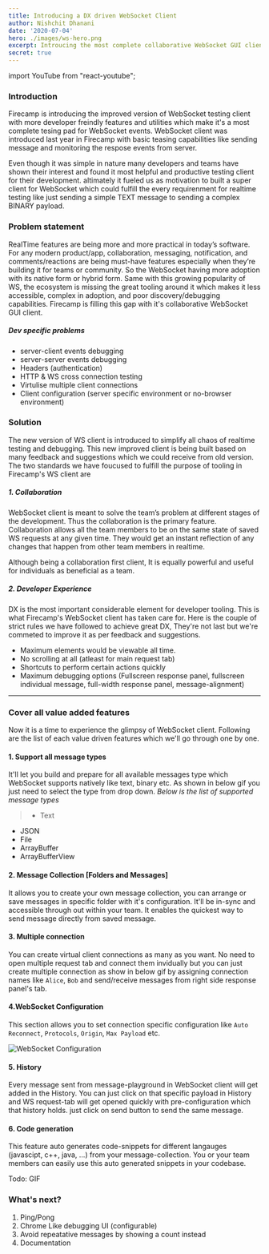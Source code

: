 ```yaml
---
title: Introducing a DX driven WebSocket Client
author: Nishchit Dhanani
date: '2020-07-04'
hero: ./images/ws-hero.png
excerpt: Introucing the most complete collaborative WebSocket GUI client. The new version of WS client in Firecamp allows developers to test all kind of messages like Text, Binary, File etc.
secret: true
---
```


import YouTube from "react-youtube";

### Introduction
Firecamp is introducing the improved version of WebSocket testing client with more developer freindly features and utilities which make it's a most complete tesing pad for WebSocket events. WebSocket client was introduced last year in Firecamp with basic teasing capabilities like sending message and monitoring the respose events from server. 

Even though it was simple in nature many developers and teams have shown their interest and found it most helpful and productive testing client for their development. altimately it fueled us as motivation to built a super client for WebSocket which could fulfill the every requirenment for realtime testing like just sending a simple TEXT message to sending a complex BINARY payload.

### Problem statement
RealTime features are being more and more practical in today’s software. For any modern product/app, collaboration, messaging, notification, and comments/reactions are being must-have features especially when they’re building it for teams or community. So the WebSocket having more adoption with its native form or hybrid form. Same with this growing popularity of WS, the ecosystem is missing the great tooling around it which makes it less accessible, complex in adoption, and poor discovery/debugging capabilities. Firecamp is filling this gap with it's collaborative WebSocket GUI client.
##### Dev specific problems
- server-client events debugging
- server-server events debugging
- Headers (authentication)
- HTTP & WS cross connection testing
- Virtulise multiple client connections
- Client configuration (server specific environment or no-browser environment)

### Solution
The new version of WS client is introduced to simplify all chaos of realtime testing and debugging. This new improved client is being built based on many feedback and suggestions which we could receive from old version. The two standards we have foucused to fulfill the purpose of tooling in Firecamp's WS client are 

##### 1. Collaboration
WebSocket client is meant to solve the team’s problem at different stages of the development. Thus the collaboration is the primary feature. Collaboration allows all the team members to be on the same state of saved WS requests at any given time. They would get an instant reflection of any changes that happen from other team members in realtime.

Although being a collaboration first client, It is equally powerful and useful for individuals as beneficial as a team.

##### 2. Developer Experience
DX is the most important considerable element for developer tooling. This is what Firecamp's WebSocket client has taken  care for. Here is the couple of strict rules we have followed to achieve great DX, They're not last but we're commeted to improve it as per feedback and suggestions.
  - Maximum elements would be viewable all time.
  - No scrolling at all (atleast for main request tab)
  - Shortcuts to perform certain actions quickly
  - Maximum debugging options (Fullscreen response panel, fullscreen individual message, full-width response panel, message-alignment)

---
### Cover all value added features
Now it is a time to experience the glimpsy of WebSocket client. Following are the list of each value driven features which we'll go through one by one.
#### 1. Support all message types
It'll let you build and prepare for all available messages type which WebSocket supports natively like text, binary etc. As shown in below gif you just need to select the type from drop down. *Below is the list of supported message types*

>- Text 
- JSON
- File
- ArrayBuffer
- ArrayBufferView

<div className="Image__Small">
  <YouTube videoId="KHXvyEI6jEs"/>
</div>

#### 2. Message Collection [Folders and Messages]
It allows you to create your own message collection, you can arrange or save messages in specific folder with it's configuration. 
It'll be in-sync and accessible through out within your team. It enables the quickest way to send message directly from saved message.

<div className="Image__Small">
  <YouTube videoId="bjLeA99lwxg"/>
</div>

#### 3. Multiple connection
You can create virtual client connections as many as you want. No need to open multiple request tab and connect them invidually but you can just create multiple connection as show in below gif by assigning connection names like `Alice`, `Bob` and send/receive messages from right side response panel's tab.

<div className="Image__Small">
  <YouTube videoId="Oouju8grfio"/>
</div>

#### 4.WebSocket Configuration
This section allows you to set connection specific configuration like `Auto Reconnect`, `Protocols`, `Origin`, `Max Payload` etc. 

<div className="Image__Small">
  <img src="https://raw.githubusercontent.com/firecampapp/firecamp-doc/ws-v2-doc/source/websocket/assets/websocket-configuration.png" alt="WebSocket Configuration" />
</div>

#### 5. History
Every message sent from message-playground in WebSocket client will get added in the History. You can just click on that specific payload in History and WS request-tab will get opened quickly with pre-configuration which that history holds. just click on send button to send the same message.

<div className="Image__Small">
  <YouTube videoId="vRMG8ky56r4"/>
</div>

#### 6. Code generation
This feature auto generates code-snippets for different langauges (javascipt, c++, java, ...) from your message-collection. You or your team members can easily use this auto generated snippets in your codebase.

Todo: GIF

### What's next?
1. Ping/Pong
2. Chrome Like debugging UI (configurable)
3. Avoid repeatative messages by showing a count instead
4. Documentation
